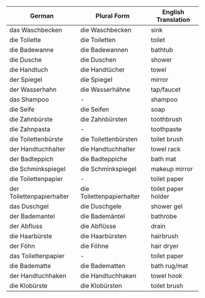 
| German                    | Plural Form               | English Translation |
| ------------------------- | ------------------------- | ------------------- |
| das Waschbecken           | die Waschbecken           | sink                |
| die Toilette              | die Toiletten             | toilet              |
| die Badewanne             | die Badewannen            | bathtub             |
| die Dusche                | die Duschen               | shower              |
| die Handtuch              | die Handtücher            | towel               |
| der Spiegel               | die Spiegel               | mirror              |
| der Wasserhahn            | die Wasserhähne           | tap/faucet          |
| das Shampoo               | -                         | shampoo             |
| die Seife                 | die Seifen                | soap                |
| die Zahnbürste            | die Zahnbürsten           | toothbrush          |
| die Zahnpasta             | -                         | toothpaste          |
| die Toilettenbürste       | die Toilettenbürsten      | toilet brush        |
| der Handtuchhalter        | die Handtuchhalter        | towel rack          |
| der Badteppich            | die Badteppiche           | bath mat            |
| die Schminkspiegel        | die Schminkspiegel        | makeup mirror       |
| die Toilettenpapier       | -                         | toilet paper        |
| der Toilettenpapierhalter | die Toilettenpapierhalter | toilet paper holder |
| das Duschgel              | die Duschgele             | shower gel          |
| der Bademantel            | die Bademäntel            | bathrobe            |
| der Abfluss               | die Abflüsse              | drain               |
| die Haarbürste            | die Haarbürsten           | hairbrush           |
| der Föhn                  | die Föhne                 | hair dryer          |
| das Toilettenpapier       | -                         | toilet paper        |
| die Badematte             | die Badematten            | bath rug/mat        |
| der Handtuchhaken         | die Handtuchhaken         | towel hook          |
| die Klobürste             | die Klobürsten            | toilet brush        |